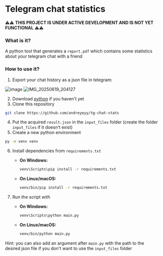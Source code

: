 # Telegram chat statistics
⚠️⚠️ **THIS PROJECT IS UNDER ACTIVE DEVELOPMENT AND IS NOT YET FUNCTIONAL** ⚠️⚠️

### What is it?  
A python tool that generates a `report.pdf` which contains some statistics about your telegram chat with a friend
### How to use it?

1. Export your chat history as a json file in telegram:

![image](https://github.com/user-attachments/assets/9db0605a-f6a2-405c-a12d-e432563f6422)
![IMG_20250619_204127](https://github.com/user-attachments/assets/4f50e09f-d318-474d-ad85-257540854579)

2. Download [python](https://www.python.org/downloads/) if you haven't yet
3. Clone this repository
```bash
git clone https://github.com/andreyeyy/tg-chat-stats
```
4. Put the acquired `result.json` in the `input_files` folder (create the folder `input_files` if it doesn't exist)
5. Create a new python environment
 ```bash
py -m venv venv
 ```
6. Install dependencies from `requirements.txt`

   - **On Windows:**
     ```bash
     venv\Scripts\pip install -r requirements.txt
     ```

   - **On Linux/macOS:**
     ```bash
     venv/bin/pip install -r requirements.txt
     ```
7. Run the script with
   - **On Windows:**
     ```bash
     venv\Scripts\python main.py
     ```
  
   - **On Linux/macOS:**
     ```bash
     venv/bin/python main.py
     ```
Hint: you can also add an argument after `main.py` with the path to the desired json file if you don't want to use the `input_files` folder 

